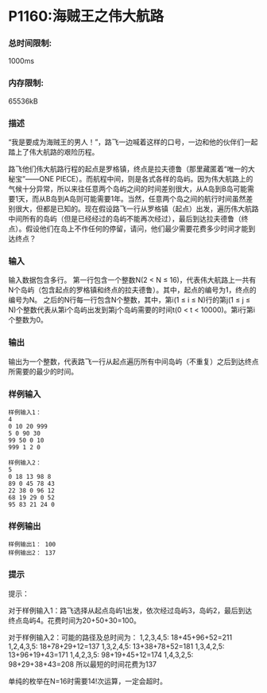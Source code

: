 # P1160:海贼王之伟大航路

### 总时间限制: 

  1000ms

### 内存限制: 

  65536kB

### 描述

  “我是要成为海贼王的男人！”，路飞一边喊着这样的口号，一边和他的伙伴们一起踏上了伟大航路的艰险历程。

路飞他们伟大航路行程的起点是罗格镇，终点是拉夫德鲁（那里藏匿着“唯一的大秘宝”——ONE PIECE）。而航程中间，则是各式各样的岛屿。因为伟大航路上的气候十分异常，所以来往任意两个岛屿之间的时间差别很大，从A岛到B岛可能需要1天，而从B岛到A岛则可能需要1年。当然，任意两个岛之间的航行时间虽然差别很大，但都是已知的。现在假设路飞一行从罗格镇（起点）出发，遍历伟大航路中间所有的岛屿（但是已经经过的岛屿不能再次经过），最后到达拉夫德鲁（终点）。假设他们在岛上不作任何的停留，请问，他们最少需要花费多少时间才能到达终点？

### 输入

输入数据包含多行。 第一行包含一个整数N(2 < N ≤ 16)，代表伟大航路上一共有N个岛屿（包含起点的罗格镇和终点的拉夫德鲁）。其中，起点的编号为1，终点的编号为N。 之后的N行每一行包含N个整数，其中，第i(1 ≤ i ≤ N)行的第j(1 ≤ j ≤ N)个整数代表从第i个岛屿出发到第j个岛屿需要的时间t(0 < t < 10000)。第i行第i个整数为0。

### 输出

输出为一个整数，代表路飞一行从起点遍历所有中间岛屿（不重复）之后到达终点所需要的最少的时间。

### 样例输入
~~~
样例输入1： 
4 
0 10 20 999 
5 0 90 30 
99 50 0 10 
999 1 2 0 

样例输入2： 
5 
0 18 13 98 8 
89 0 45 78 43  
22 38 0 96 12 
68 19 29 0 52 
95 83 21 24 0
~~~
### 样例输出
~~~
样例输出1： 100 
样例输出2： 137
~~~
### 提示

提示： 

对于样例输入1：路飞选择从起点岛屿1出发，依次经过岛屿3，岛屿2，最后到达终点岛屿4。花费时间为20+50+30=100。 

对于样例输入2：可能的路径及总时间为： 1,2,3,4,5: 18+45+96+52=211 1,2,4,3,5: 18+78+29+12=137 1,3,2,4,5: 13+38+78+52=181 1,3,4,2,5: 13+96+19+43=171 1,4,2,3,5: 98+19+45+12=174 1,4,3,2,5: 98+29+38+43=208 所以最短的时间花费为137 

单纯的枚举在N=16时需要14!次运算，一定会超时。